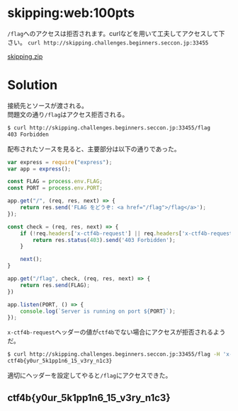 # skipping:web:100pts
`/flag`へのアクセスは拒否されます。curlなどを用いて工夫してアクセスして下さい。 `curl http://skipping.challenges.beginners.seccon.jp:33455`  

[skipping.zip](skipping.zip)  

# Solution
接続先とソースが渡される。  
問題文の通り`/flag`はアクセス拒否される。  
```bash
$ curl http://skipping.challenges.beginners.seccon.jp:33455/flag
403 Forbidden
```
配布されたソースを見ると、主要部分は以下の通りであった。  
```js
var express = require("express");
var app = express();

const FLAG = process.env.FLAG;
const PORT = process.env.PORT;

app.get("/", (req, res, next) => {
    return res.send('FLAG をどうぞ: <a href="/flag">/flag</a>');
});

const check = (req, res, next) => {
    if (!req.headers['x-ctf4b-request'] || req.headers['x-ctf4b-request'] !== 'ctf4b') {
        return res.status(403).send('403 Forbidden');
    }

    next();
}

app.get("/flag", check, (req, res, next) => {
    return res.send(FLAG);
})

app.listen(PORT, () => {
    console.log(`Server is running on port ${PORT}`);
});
```
`x-ctf4b-request`ヘッダーの値が`ctf4b`でない場合にアクセスが拒否されるようだ。  
```bash
$ curl http://skipping.challenges.beginners.seccon.jp:33455/flag -H 'x-ctf4b-request: ctf4b'
ctf4b{y0ur_5k1pp1n6_15_v3ry_n1c3}
```
適切にヘッダーを設定してやると`/flag`にアクセスできた。  

## ctf4b{y0ur_5k1pp1n6_15_v3ry_n1c3}